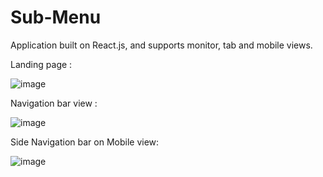 # Sub-Menu
Application built on React.js, and supports monitor, tab and mobile views.

Landing page :

![image](https://user-images.githubusercontent.com/107784718/184523325-c458e388-de19-4c89-9cbe-fbacf09f7bd6.png)

Navigation bar view :

![image](https://user-images.githubusercontent.com/107784718/184523457-2b63562b-6cf4-4178-b191-b8e02e15cf24.png)


Side Navigation bar on Mobile view:

![image](https://user-images.githubusercontent.com/107784718/184523472-e52ac77b-37ac-4b35-94d2-79c671a3e27b.png)

